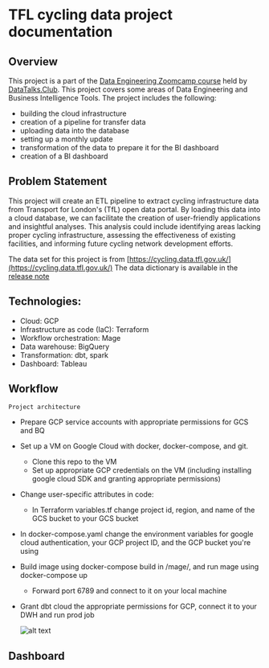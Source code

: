 # TFL cycling data project documentation

## Overview

This project is a part of the [Data Engineering Zoomcamp course](https://github.com/DataTalksClub/data-engineering-zoomcamp) held by [DataTalks.Club](https://silabs.alationcloud.com/).
This project covers some areas of Data Engineering and Business Intelligence Tools.
The project includes the following:
* building the cloud infrastructure
* creation of a pipeline for transfer data
* uploading data into the database
* setting up a monthly update
* transformation of the data to prepare it for the BI dashboard
* creation of a BI dashboard


## Problem Statement
	
This project will create an ETL pipeline to extract cycling infrastructure data from Transport for London's (TfL) open data portal. By loading this data into a cloud database, we can facilitate the creation of user-friendly applications and insightful analyses. This analysis could include identifying areas lacking proper cycling infrastructure, assessing the effectiveness of existing facilities, and informing future cycling network development efforts.

The data set for this project is from [https://cycling.data.tfl.gov.uk/](https://cycling.data.tfl.gov.uk/)
The data dictionary is available in the [release note](https://cycling.data.tfl.gov.uk/ActiveTravelCountsProgramme/0%20Strategic%20active%20travel%20counts%20-%20release%20note.pdf)

## Technologies:
* Cloud: GCP
* Infrastructure as code (IaC): Terraform
* Workflow orchestration: Mage
* Data warehouse: BigQuery
* Transformation: dbt, spark
* Dashboard: Tableau

## Workflow
	
	Project architecture

* Prepare GCP service accounts with appropriate permissions for GCS and BQ
* Set up a VM on Google Cloud with docker, docker-compose, and git.
  * Clone this repo to the VM
  * Set up appropriate GCP credentials on the VM (including installing google cloud SDK and granting appropriate permissions)
* Change user-specific attributes in code:
  * In Terraform variables.tf change project id, region, and name of the GCS bucket to your GCS bucket
* In docker-compose.yaml change the environment variables for google cloud authentication, your GCP project ID, and the GCP bucket you're using
* Build image using docker-compose build in /mage/, and run mage using docker-compose up
  * Forward port 6789 and connect to it on your local machine
* Grant dbt cloud the appropriate permissions for GCP, connect it to your DWH and run prod job
		
	![alt text](assets/image_file.extension)
	
## Dashboard


